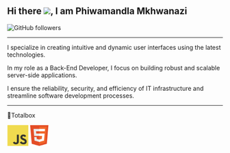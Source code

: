 ## Hi there <img src="https://cdn.pixabay.com/animation/2024/07/28/23/04/23-04-11-661_512.gif" width="40px">, I am Phiwamandla Mkhwanazi

![GitHub followers](https://img.shields.io/github/followers/phiwamandla-mkhwanazi?style=social)

---

I specialize in creating intuitive and dynamic user interfaces using the latest technologies.

In my role as a Back-End Developer, I focus on building robust and scalable server-side applications.

I ensure the reliability, security, and efficiency of IT infrastructure and streamline software development processes.

---
🧰Totalbox

<img src="https://github.com/devicons/devicon/blob/master/icons/javascript/javascript-original.svg" width="50px" height="50"><img src="https://github.com/devicons/devicon/blob/master/icons/html5/html5-original.svg" width="50px" height="50px">









<!--
**Phiwamandla-Mkhwanazi/phiwamandla-mkhwanazi** is a ✨ _special_ ✨ repository because its `README.md` (this file) appears on your GitHub profile.

Here are some ideas to get you started:

- 🔭 I’m currently working on ...
- 🌱 I’m currently learning ...
- 👯 I’m looking to collaborate on ...
- 🤔 I’m looking for help with ...
- 💬 Ask me about ...
- 📫 How to reach me: ...
- 😄 Pronouns: ...
- ⚡ Fun fact: ...
-->

